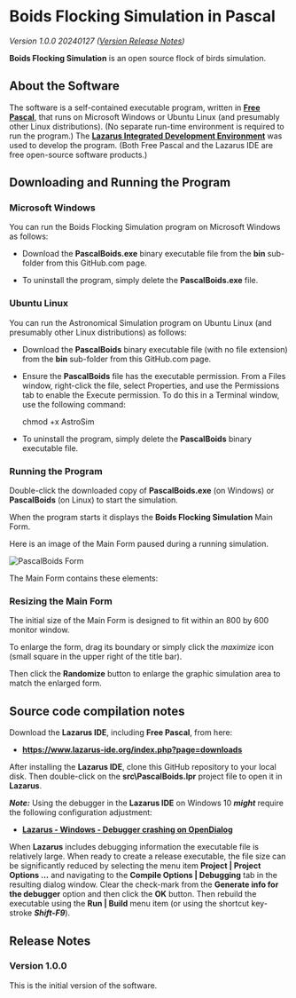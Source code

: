 # Boids Flocking Simulation in Pascal

_Version 1.0.0 20240127  ([Version Release Notes](#ReleaseNotes))_ 

**Boids Flocking Simulation** is an open source flock of birds simulation.

## About the Software

The software is a self-contained executable program, written in **[Free Pascal](https://www.freepascal.org/)**, that runs on Microsoft Windows or Ubuntu Linux (and presumably other Linux distributions).
(No separate run-time environment is required to run the program.)
The **[Lazarus Integrated Development Environment](https://www.lazarus-ide.org/)** was used to develop the program.
(Both Free Pascal and the Lazarus IDE are free open-source software products.) 

## Downloading and Running the Program

### Microsoft Windows

You can run the Boids Flocking Simulation program on Microsoft Windows as follows:

- Download the **PascalBoids.exe** binary executable file from the **bin** sub-folder from this GitHub.com page.

- To uninstall the program, simply delete the **PascalBoids.exe** file.

### Ubuntu Linux

You can run the Astronomical Simulation program on Ubuntu Linux (and presumably other Linux distributions) as follows:

- Download the **PascalBoids** binary executable file (with no file extension) from the **bin** sub-folder from this GitHub.com page.

- Ensure the **PascalBoids** file has the executable permission.  From a Files window, right-click the file, select Properties, and use the Permissions tab to enable the Execute permission.  To do this in a Terminal window, use the following command:
  
    chmod +x AstroSim

- To uninstall the program, simply delete the **PascalBoids** binary executable file.

### Running the Program

Double-click the downloaded copy of **PascalBoids.exe** (on Windows) or **PascalBoids** (on Linux) to start the simulation.

When the program starts it displays the **Boids Flocking Simulation** Main Form.

Here is an image of the Main Form paused during a running simulation.

![PascalBoids Form](img/AstroSim.png?raw=true "PascalBoids Form")

The Main Form contains these elements:

### Resizing the Main Form

The initial size of the Main Form is designed to fit within an 800 by 600 monitor window.

To enlarge the form, drag its boundary or simply click the _maximize_ icon (small square in the upper right of the title bar).

Then click the **Randomize** button to enlarge the graphic simulation area to match the enlarged form.

## Source code compilation notes

Download the **Lazarus IDE**, including **Free Pascal**, from  here:

- **<https://www.lazarus-ide.org/index.php?page=downloads>**

After installing the **Lazarus IDE**, clone this GitHub repository to your local disk.
Then double-click on the **src\PascalBoids.lpr** project file to open it in **Lazarus**. 

_**Note:**_ Using the debugger in the **Lazarus IDE** on Windows 10 _**might**_ require the following configuration adjustment:

- **[Lazarus - Windows - Debugger crashing on OpenDialog](https://www.tweaking4all.com/forum/delphi-lazarus-free-pascal/lazarus-windows-debugger-crashing-on-opendialog/)**

When **Lazarus** includes debugging information the executable file is relatively large.
When ready to create a release executable, the file size can be significantly reduced by selecting the menu item **Project | Project Options ...** and navigating to the **Compile Options | Debugging** tab in the resulting dialog window.
Clear the check-mark from the **Generate info for the debugger** option and then click the **OK** button.
Then rebuild the executable using the **Run | Build** menu item (or using the shortcut key-stroke _**Shift-F9**_).

<a name="ReleaseNotes"></a>

## Release Notes

### Version 1.0.0

This is the initial version of the software.
